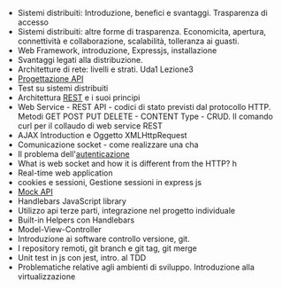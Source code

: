 - Sistemi distribuiti: Introduzione, benefici e svantaggi. Trasparenza di accesso
- Sistemi distribuiti: altre forme di trasparenza. Economicita, apertura, connettività e collaborazione, scalabilità, tolleranza ai guasti.
- Web Framework, introduzione, Expressjs, installazione
- Svantaggi legati alla distribuzione.
- Architetture di rete: livelli e strati. Uda1 Lezione3
- [Progettazione API](progettazione-api.md)
- Test su sistemi distribuiti
- Architettura [REST](rest.md) e i suoi principi
- Web Service - REST API - codici di stato previsti dal protocollo HTTP. Metodi GET POST PUT DELETE - CONTENT Type - CRUD. Il comando curl per il collaudo di web service REST
- AJAX Introduction e Oggetto XMLHttpRequest
- Comunicazione socket - come realizzare una cha
- Il problema dell'[autenticazione](autenticazione.md)
- What is web socket and how it is different from the HTTP? h
- Real-time web application
- cookies e sessioni, Gestione sessioni in express js
- [Mock API](mock-api.md)
- Handlebars JavaScript library
- Utilizzo api terze parti, integrazione nel progetto individuale
- Built-in Helpers con Handlebars
- Model-View-Controller
- Introduzione ai software controllo versione, git.
- I repository remoti, git branch e git tag, git merge
- Unit test in js con jest, intro. al TDD
- Problematiche relative agli ambienti di sviluppo. Introduzione alla virtualizzazione
